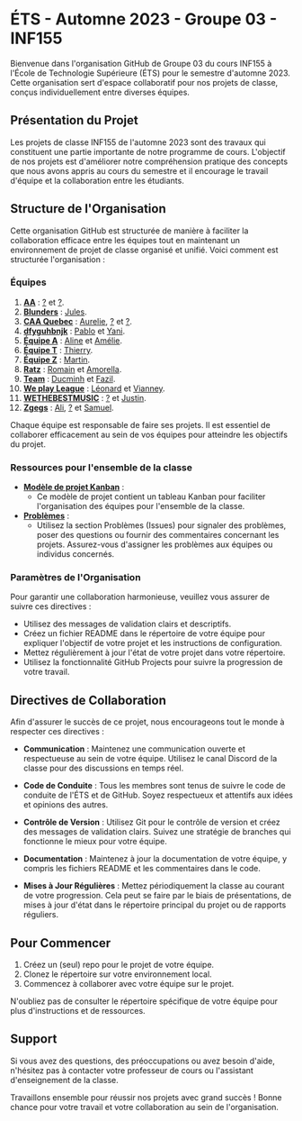 # ÉTS - Automne 2023 - Groupe 03 - INF155

Bienvenue dans l'organisation GitHub de Groupe 03 du cours INF155 à l'École de Technologie Supérieure (ÉTS) pour le semestre d'automne 2023. Cette organisation sert d'espace collaboratif pour nos projets de classe, conçus individuellement entre diverses équipes.

## Présentation du Projet

Les projets de classe INF155 de l'automne 2023 sont des travaux qui constituent une partie importante de notre programme de cours. L'objectif de nos projets est d'améliorer notre compréhension pratique des concepts que nous avons appris au cours du semestre et il encourage le travail d'équipe et la collaboration entre les étudiants.

## Structure de l'Organisation

Cette organisation GitHub est structurée de manière à faciliter la collaboration efficace entre les équipes tout en maintenant un environnement de projet de classe organisé et unifié. Voici comment est structurée l'organisation :

### Équipes

1. **[AA](https://github.com/orgs/ETS-Fall-2023-GR03-INF155/teams/aa)** : [?](https://github.com/Rappazax4) et [?](https://github.com/ArunSingam9).
1. **[Blunders](https://github.com/orgs/ETS-Fall-2023-GR03-INF155/teams/blunders)** : [Jules](https://github.com/julesgaudet).
1. **[CAA Quebec](https://github.com/orgs/ETS-Fall-2023-GR03-INF155/teams/caa-quebec)** : [Aurelie](https://github.com/Aurelie202), [?](https://github.com/Azetryx) et [?](https://github.com/ashwiniaxo).
1. **[dfyguhbnjk](https://github.com/orgs/ETS-Fall-2023-GR03-INF155/teams/dfyguhbnjk)** : [Pablo](https://github.com/Hesus47) et [Yani](https://github.com/Amelo32).
1. **[Équipe A](https://github.com/orgs/ETS-Fall-2023-GR03-INF155/teams/equipe-a)** : [Aline](https://github.com/alinesec) et [Amélie](https://github.com/amelie-lemay).
1. **[Équipe T](https://github.com/orgs/ETS-Fall-2023-GR03-INF155/teams/equipe-t)** : [Thierry](https://github.com/ThierryNicolasPouliot).
1. **[Équipe Z](https://github.com/orgs/ETS-Fall-2023-GR03-INF155/teams/equipe-z)** : [Martin](https://github.com/Martinrolo).
1. **[Ratz](https://github.com/orgs/ETS-Fall-2023-GR03-INF155/teams/ratz)** : [Romain](https://github.com/RomainBoiret) et [Amorella](https://github.com/amorella).
1. **[Team](https://github.com/orgs/ETS-Fall-2023-GR03-INF155/teams/team)** : [Ducminh](https://github.com/reverse-smartass) et [Fazil](https://github.com/Pokefaz).
1. **[We play League](https://github.com/orgs/ETS-Fall-2023-GR03-INF155/teams/we-play-league)** : [Léonard](https://github.com/AdelnorAcmorux) et [Vianney](https://github.com/Vianpyro).
1. **[WETHEBESTMUSIC](https://github.com/orgs/ETS-Fall-2023-GR03-INF155/teams/wethebestmusic)** : [?](https://github.com/Mik3Hawk) et [Justin](https://github.com/Justin17-hub).
1. **[Zgegs](https://github.com/orgs/ETS-Fall-2023-GR03-INF155/teams/zgegs)** : [Ali](https://github.com/Ali200303), [?](https://github.com/Delta-ReFz) et [Samuel](https://github.com/Samuel2001511).

Chaque équipe est responsable de faire ses projets. Il est essentiel de collaborer efficacement au sein de vos équipes pour atteindre les objectifs du projet.

### Ressources pour l'ensemble de la classe

- **[Modèle de projet Kanban](https://github.com/orgs/ETS-Fall-2023-GR03-INF155/projects/7)** :
  - Ce modèle de projet contient un tableau Kanban pour faciliter l'organisation des équipes pour l'ensemble de la classe.
- **[Problèmes](https://github.com/ETS-Fall-2023-GR03-INF155/.github/issues)** :
  - Utilisez la section Problèmes (Issues) pour signaler des problèmes, poser des questions ou fournir des commentaires concernant les projets. Assurez-vous d'assigner les problèmes aux équipes ou individus concernés.

### Paramètres de l'Organisation

Pour garantir une collaboration harmonieuse, veuillez vous assurer de suivre ces directives :

- Utilisez des messages de validation clairs et descriptifs.
- Créez un fichier README dans le répertoire de votre équipe pour expliquer l'objectif de votre projet et les instructions de configuration.
- Mettez régulièrement à jour l'état de votre projet dans votre répertoire.
- Utilisez la fonctionnalité GitHub Projects pour suivre la progression de votre travail.

## Directives de Collaboration

Afin d'assurer le succès de ce projet, nous encourageons tout le monde à respecter ces directives :

- **Communication** : Maintenez une communication ouverte et respectueuse au sein de votre équipe. Utilisez le canal Discord de la classe pour des discussions en temps réel.

- **Code de Conduite** : Tous les membres sont tenus de suivre le code de conduite de l'ÉTS et de GitHub. Soyez respectueux et attentifs aux idées et opinions des autres.

- **Contrôle de Version** : Utilisez Git pour le contrôle de version et créez des messages de validation clairs. Suivez une stratégie de branches qui fonctionne le mieux pour votre équipe.

- **Documentation** : Maintenez à jour la documentation de votre équipe, y compris les fichiers README et les commentaires dans le code.

- **Mises à Jour Régulières** : Mettez périodiquement la classe au courant de votre progression. Cela peut se faire par le biais de présentations, de mises à jour d'état dans le répertoire principal du projet ou de rapports réguliers.

## Pour Commencer

1. Créez un (seul) repo pour le projet de votre équipe.
1. Clonez le répertoire sur votre environnement local.
1. Commencez à collaborer avec votre équipe sur le projet.

N'oubliez pas de consulter le répertoire spécifique de votre équipe pour plus d'instructions et de ressources.

## Support

Si vous avez des questions, des préoccupations ou avez besoin d'aide, n'hésitez pas à contacter votre professeur de cours ou l'assistant d'enseignement de la classe.

Travaillons ensemble pour réussir nos projets avec grand succès ! Bonne chance pour votre travail et votre collaboration au sein de l'organisation.
